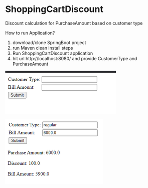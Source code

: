 # ShoppingCartDiscount
Discount calculation for PurchaseAmount based on customer type


How to run Application?

1. download/clone SpringBoot project
2. run Maven clean install steps
3. Run ShoppingCartDiscount application
4. hit url http://localhost:8080/  and provide CustomerType and PurchaseAmount 


![alt text](https://github.com/mpvinaykumar/ShoppingCartDiscount/blob/master/Form.PNG)

![alt text](https://github.com/mpvinaykumar/ShoppingCartDiscount/blob/master/Discount_Example.PNG)
